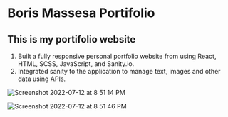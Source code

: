 # Boris Massesa Portifolio
## This  is my portifolio website
1. Built a fully responsive personal portfolio website from using React, HTML, SCSS, JavaScript, and Sanity.io.
2. Integrated sanity to the application to manage text, images and other data using APIs.

![Screenshot 2022-07-12 at 8 51 14 PM](https://user-images.githubusercontent.com/104251801/178652085-351c9139-9e39-42e6-924d-7b1607ed46d2.png)

![Screenshot 2022-07-12 at 8 51 46 PM](https://user-images.githubusercontent.com/104251801/178652189-0ed9b953-de00-4c6d-b4ec-0978a6552e26.png)
